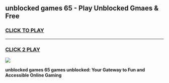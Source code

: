 
## unblocked games 65 - Play Unblocked Gmaes & Free
<h3>
<a href="https://news.freeplayer.one?title=unblocked_games_65&ref=16F">CLICK TO PLAY</a></h3>
<hr>

<h3>
<a href="https://news.freeplayer.one?title=unblocked_games_65&ref=16F">CLICK 2 PLAY</a>
  
</h3>

<a href="https://news.freeplayer.one?title=unblocked_games_65&ref=16F/"><img src="https://clearcache.store/games.png"></a>


**unblocked games 65 games unblocked: Your Gateway to Fun and Accessible Online Gaming**
